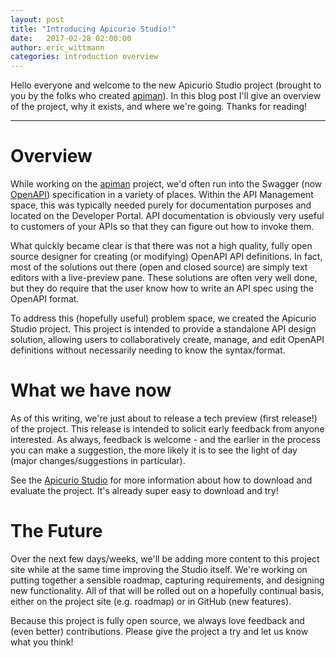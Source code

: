 ```yaml
---
layout: post
title: "Introducing Apicurio Studio!"
date:   2017-02-28 02:00:00
author: eric_wittmann
categories: introduction overview
---
```


Hello everyone and welcome to the new Apicurio Studio project (brought to you
by the folks who created [apiman](http://www.apiman.io/)).  In this blog post
I'll give an overview of the project, why it exists, and where we're going.
Thanks for reading!

---

Overview
===
While working on the [apiman](http://www.apiman.io/) project, we'd often run into the
Swagger (now [OpenAPI](https://www.openapis.org/)) specification in a variety of 
places.  Within the API Management space, this was typically needed purely for
documentation purposes and located on the Developer Portal.  API documentation is
obviously very useful to customers of your APIs so that they can figure out how
to invoke them.

What quickly became clear is that there was not a high quality, fully open source
designer for creating (or modifying) OpenAPI API definitions.  In fact, most of
the solutions out there (open and closed source) are simply text editors with a 
live-preview pane.  These solutions are often very well done, but they do require
that the user know how to write an API spec using the OpenAPI format.

To address this (hopefully useful) problem space, we created the Apicurio
Studio project.  This project is intended to provide a standalone API design 
solution, allowing users to collaboratively create, manage, and edit OpenAPI
definitions without necessarily needing to know the syntax/format.

What we have now
===
As of this writing, we're just about to release a tech preview (first release!)
of the project.  This release is intended to solicit early feedback from anyone
interested.  As always, feedback is welcome - and the earlier in the process
you can make a suggestion, the more likely it is to see the light of day (major
changes/suggestions in particular).

See the [Apicurio Studio](http://www.apicur.io) for more information
about how to download and evaluate the project.  It's already super easy to
download and try!

The Future
===
Over the next few days/weeks, we'll be adding more content to this project site
while at the same time improving the Studio itself.  We're working on putting
together a sensible roadmap, capturing requirements, and designing new 
functionality.  All of that will be rolled out on a hopefully continual basis,
either on the project site (e.g. roadmap) or in GitHub (new features).

Because this project is fully open source, we always love feedback and (even 
better) contributions.  Please give the project a try and let us know what you
think!


